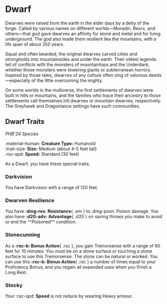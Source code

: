 # Dwarf

Dwarves were raised from the earth in the elder days by a deity of the forge. Called by various names on different worlds—Moradin, Reorx, and others—that god gave dwarves an affinity for stone and metal and for living underground. The god also made them resilient like the mountains, with a life span of about 350 years.

Squat and often bearded, the original dwarves carved cities and strongholds into mountainsides and under the earth. Their oldest legends tell of conflicts with the monsters of mountaintops and the Underdark, whether those monsters were towering giants or subterranean horrors. Inspired by those tales, dwarves of any culture often sing of valorous deeds—especially of the little overcoming the mighty.

On some worlds in the multiverse, the first settlements of dwarves were built in hills or mountains, and the families who trace their ancestry to those settlements call themselves hill dwarves or mountain dwarves, respectively. The Greyhawk and Dragonlance settings have such communities.

## Dwarf Traits

*PHB'24 Species*

:material-human: **Creature Type:** Humanoid  
:trait-size: **Size:** Medium (about 4-5 feet tall)  
:rsc-spd: **Speed:** Standard (30 feet)

As a Dwarf, you have these special traits.

### Darkvision

You have Darkvision with a range of 120 feet.

### Dwarven Resilience

You have **:dmg-res: Resistance**{ .em } to :dmg-posn: Poison damage. You also have **:d20-adv: Advantage**{ .d20 } on saving throws you make to avoid or end the ^^Poisoned^^ condition.

### Stonecunning 

As a **:rsc-b: Bonus Action**{ .rsc }, you gain Tremorsense with a range of 60 feet for 10 minutes. You must be on a stone surface or touching a stone surface to use this Tremorsense. The stone can be natural or worked. You can use this **:rsc-b: Bonus Action**{ .rsc } a number of times equal to your Proficiency Bonus, and you regain all expended uses when you finish a Long Rest.

### Stocky

Your :rsc-spd: **Speed** is not reduce by wearing Heavy armour.